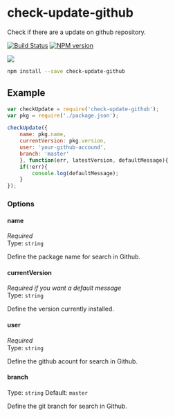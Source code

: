 # check-update-github

Check if there are a update on github repository.

[![Build Status](https://travis-ci.org/cedced19/check-update-github.svg?branch=master)](https://travis-ci.org/cedced19/check-update-github)
[![NPM version](https://badge.fury.io/js/check-update-github.svg)](http://badge.fury.io/js/check-update-github)

![](https://raw.githubusercontent.com/cedced19/check-update-github/master/demo.png)

```bash
npm install --save check-update-github
```

## Example

```js
var checkUpdate = require('check-update-github');
var pkg = require('./package.json');

checkUpdate({
    name: pkg.name, 
    currentVersion: pkg.version, 
    user: 'your-github-accound',
    branch: 'master'
    }, function(err, latestVersion, defaultMessage){
    if(!err){
        console.log(defaultMessage);
    }
});
```

### Options

#### name

*Required*  
Type: `string`

Define the package name for search in Github.

#### currentVersion

*Required if you want a default message*  
Type: `string`

Define the version currently installed.

#### user

*Required*  
Type: `string`

Define the github acount for search in Github.

#### branch

Type: `string`
Default: `master`

Define the git branch for search in Github.